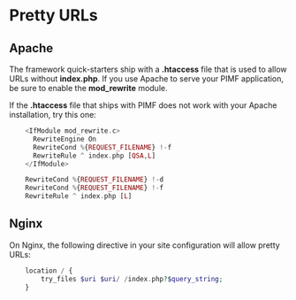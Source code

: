 # Pretty URLs

## Apache

The framework quick-starters ship with a **.htaccess** file that is used to allow URLs without **index.php**.
If you use Apache to serve your PIMF application, be sure to enable the **mod_rewrite** module.

If the **.htaccess** file that ships with PIMF does not work with your Apache installation, try this one:

```php
    <IfModule mod_rewrite.c>
      RewriteEngine On
      RewriteCond %{REQUEST_FILENAME} !-f
      RewriteRule ^ index.php [QSA,L]
    </IfModule>

    RewriteCond %{REQUEST_FILENAME} !-d
    RewriteCond %{REQUEST_FILENAME} !-f
    RewriteRule ^ index.php [L]
```

## Nginx

On Nginx, the following directive in your site configuration will allow pretty URLs:

```php
    location / {
        try_files $uri $uri/ /index.php?$query_string;
    }
```